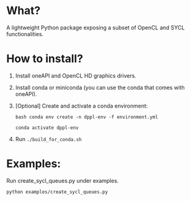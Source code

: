 What?
====
A lightweight Python package exposing a subset of OpenCL and SYCL 
functionalities.


How to install?
===
1. Install oneAPI and OpenCL HD graphics drivers.
2. Install conda or miniconda (you can use the conda that comes with oneAPI).
3. [Optional] Create and activate a conda environment:

    `bash conda env create -n dppl-env -f environment.yml`
    
    `conda activate dppl-env`
4. Run `./build_for_conda.sh`

Examples:
===
   Run create_sycl_queues.py under examples.

   `python examples/create_sycl_queues.py`
